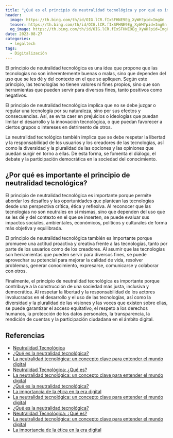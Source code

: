 ```yaml
---
title: "¿Qué es el principio de neutralidad tecnológica y por qué es importante?"
header:
  image: https://th.bing.com/th/id/OIG.lCR.fIxSFHNE9Eg_XyWH?pid=ImgGn
  teaser: https://th.bing.com/th/id/OIG.lCR.fIxSFHNE9Eg_XyWH?pid=ImgGn
  og_image: https://th.bing.com/th/id/OIG.lCR.fIxSFHNE9Eg_XyWH?pid=ImgGn
date: 2023-08-27
categories:
  - legaltech
tags:
  - Digitalización
---
```



El principio de neutralidad tecnológica es una idea que propone que las tecnologías no son inherentemente buenas o malas, sino que dependen del uso que se les dé y del contexto en el que se apliquen. Según este principio, las tecnologías no tienen valores ni fines propios, sino que son herramientas que pueden servir para diversos fines, tanto positivos como negativos.

El principio de neutralidad tecnológica implica que no se debe juzgar o regular una tecnología por su naturaleza, sino por sus efectos y consecuencias. Así, se evita caer en prejuicios o ideologías que puedan limitar el desarrollo y la innovación tecnológica, o que puedan favorecer a ciertos grupos o intereses en detrimento de otros.

La neutralidad tecnológica también implica que se debe respetar la libertad y la responsabilidad de los usuarios y los creadores de las tecnologías, así como la diversidad y la pluralidad de las opciones y las opiniones que puedan surgir en torno a ellas. De esta forma, se fomenta el diálogo, el debate y la participación democrática en la sociedad del conocimiento.

## ¿Por qué es importante el principio de neutralidad tecnológica?

El principio de neutralidad tecnológica es importante porque permite abordar los desafíos y las oportunidades que plantean las tecnologías desde una perspectiva crítica, ética y reflexiva. Al reconocer que las tecnologías no son neutrales en sí mismas, sino que dependen del uso que se les dé y del contexto en el que se inserten, se puede evaluar sus impactos sociales, ambientales, económicos, políticos y culturales de forma más objetiva y equilibrada.

El principio de neutralidad tecnológica también es importante porque promueve una actitud proactiva y creativa frente a las tecnologías, tanto por parte de los usuarios como de los creadores. Al asumir que las tecnologías son herramientas que pueden servir para diversos fines, se puede aprovechar su potencial para mejorar la calidad de vida, resolver problemas, generar conocimiento, expresarse, comunicarse y colaborar con otros.

Finalmente, el principio de neutralidad tecnológica es importante porque contribuye a la construcción de una sociedad más justa, inclusiva y democrática. Al respetar la libertad y la responsabilidad de los actores involucrados en el desarrollo y el uso de las tecnologías, así como la diversidad y la pluralidad de las visiones y las voces que existen sobre ellas, se puede garantizar el acceso equitativo, el respeto a los derechos humanos, la protección de los datos personales, la transparencia, la rendición de cuentas y la participación ciudadana en el ámbito digital.

## Referencias

- [Neutralidad Tecnológica](https://es.wikipedia.org/wiki/Neutralidad_tecnol%C3%B3gica)
- [¿Qué es la neutralidad tecnológica?](https://www.bbvaopenmind.com/tecnologia/digitalizacion/que-es-la-neutralidad-tecnologica/)
- [La neutralidad tecnológica: un concepto clave para entender el mundo digital](https://www.eldiario.es/catalunya/opinions/neutralitat-tecnologica-concepte-clau-entendre-mon-digital_129_7895227.html)
- [Neutralidad Tecnológica: ¿Qué es?](https://www.observatorio-empresas.vodafone.es/neutralidad-tecnologica-que-es/)
- [La neutralidad tecnológica: un concepto clave para entender el mundo digital](https://www.eldiario.es/catalunya/opinions/neutralitat-tecnologica-concepte-clau-entendre-mon-digital_129_7895227.html)
- [¿Qué es la neutralidad tecnológica?](https://www.bbvaopenmind.com/tecnologia/digitalizacion/que-es-la-neutralidad-tecnologica/)
- [La importancia de la ética en la era digital](https://www.unir.net/humanidades/revista/noticias/la-importancia-de-la-etica-en-la-era-digital/549203800001/)
- [La neutralidad tecnológica: un concepto clave para entender el mundo digital](https://www.eldiario.es/catalunya/opinions/neutralitat-tecnologica-concepte-clau-entendre-mon-digital_129_7895227.html)
- [¿Qué es la neutralidad tecnológica?](https://www.bbvaopenmind.com/tecnologia/digitalizacion/que-es-la-neutralidad-tecnologica/)
- [Neutralidad Tecnológica: ¿Qué es?](https://www.observatorio-empresas.vodafone.es/neutralidad-tecnologica-que-es/)
- [La neutralidad tecnológica: un concepto clave para entender el mundo digital](https://www.eldiario.es/catalunya/opinions/neutralitat-tecnologica-concepte-clau-entendre-mon-digital_129_7895227.html)
- [La importancia de la ética en la era digital](https://www.unir.net/humanidades/revista/noticias/la-importancia-de-la-etica-en-la-era-digital/549203800001/)
